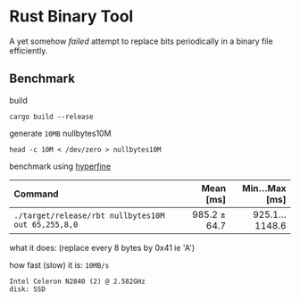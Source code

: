 # Rust Binary Tool

A yet somehow _failed_ attempt to replace bits periodically in a binary file efficiently.

## Benchmark

build

```
cargo build --release
```

generate `10MB` nullbytes10M

```
head -c 10M < /dev/zero > nullbytes10M
```

benchmark using [hyperfine](https://github.com/sharkdp/hyperfine)

| Command | Mean [ms] | Min…Max [ms] |
|:---|---:|---:|
| `./target/release/rbt nullbytes10M out 65,255,8,0` | 985.2 ± 64.7 | 925.1…1148.6 |

what it does: (replace every 8 bytes by 0x41 ie 'A')

how fast (slow) it is: `10MB/s`

```
Intel Celeron N2840 (2) @ 2.582GHz
disk: SSD
```
